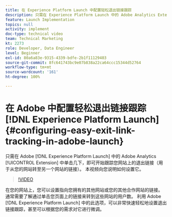 ```yaml
---
title: 在 Experience Platform Launch 中配置轻松退出链接跟踪
description: 只需在 Experience Platform Launch 中的 Adobe Analytics Extension 中单击几下，即可开始跟踪您网站上的退出链接（用于从您的网站转至另一个网站的链接）。 本视频向您说明如何设置它。
feature: Launch Implementation
topics: null
activity: implement
doc-type: technical video
team: Technical Marketing
kt: 2273
role: Developer, Data Engineer
level: Beginner
exl-id: 80a6a83e-9315-4339-bdfe-2b1f11129403
source-git-commit: 8fc641743bc9e07b838a22ca64ccc15344d52764
workflow-type: tm+mt
source-wordcount: '161'
ht-degree: 100%

---
```


# 在 Adobe 中配置轻松退出链接跟踪[!DNL Experience Platform Launch] {#configuring-easy-exit-link-tracking-in-adobe-launch}

只需在 Adobe [!DNL Experience Platform Launch] 中的 Adobe Analytics [!UICONTROL Extension] 中单击几下，即可开始跟踪您网站上的退出链接（用于从您的网站转至另一个网站的链接）。 本视频向您说明如何设置它。

>[!VIDEO](https://video.tv.adobe.com/v/25763/?quality=12&learn=on)

在您的网站上，您可以设置指向您拥有的其他网站或您的其他合作网站的链接。 通常需要了解通过单击您页面上的链接来转到这些网站的用户数。 利用 Adobe [!DNL Experience Platform Launch] 中的此选项，可以非常快速轻松地设置退出链接跟踪，甚至可以根据您的需求对它进行微调。
